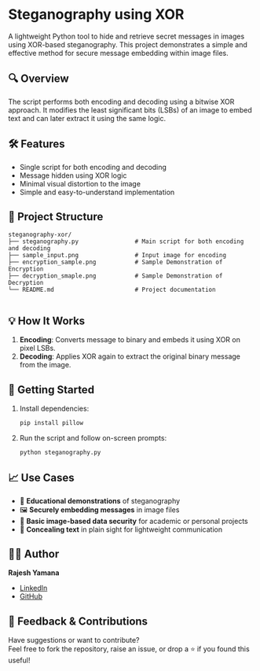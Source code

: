 # Steganography using XOR

A lightweight Python tool to hide and retrieve secret messages in images using XOR-based steganography. This project demonstrates a simple and effective method for secure message embedding within image files.

## 🔍 Overview

The script performs both encoding and decoding using a bitwise XOR approach. It modifies the least significant bits (LSBs) of an image to embed text and can later extract it using the same logic.

## 🛠️ Features

- Single script for both encoding and decoding  
- Message hidden using XOR logic  
- Minimal visual distortion to the image  
- Simple and easy-to-understand implementation

## 📂 Project Structure
```text
steganography-xor/
├── steganography.py                # Main script for both encoding and decoding
├── sample_input.png                # Input image for encoding
├── encryption_sample.png           # Sample Demonstration of Encryption 
├── decryption_smaple.png           # Sample Demonstration of Decryption
└── README.md                       # Project documentation


```


## 💡 How It Works

1. **Encoding**: Converts message to binary and embeds it using XOR on pixel LSBs.  
2. **Decoding**: Applies XOR again to extract the original binary message from the image.

## 🚀 Getting Started

1. Install dependencies:  
   ```bash
   pip install pillow
2. Run the script and follow on-screen prompts:
   ```bash
   python steganography.py

## 📈 Use Cases

- 🔐 **Educational demonstrations** of steganography  
- 🖼️ **Securely embedding messages** in image files  
- 🧪 **Basic image-based data security** for academic or personal projects  
- 💬 **Concealing text** in plain sight for lightweight communication


## 👨‍💻 Author

**Rajesh Yamana**  
- [LinkedIn](https://www.linkedin.com/in/rajesh-yamana)  
- [GitHub](https://github.com/rajesh_yamana)

## 🙌 Feedback & Contributions

Have suggestions or want to contribute?  
Feel free to fork the repository, raise an issue, or drop a ⭐ if you found this useful!


